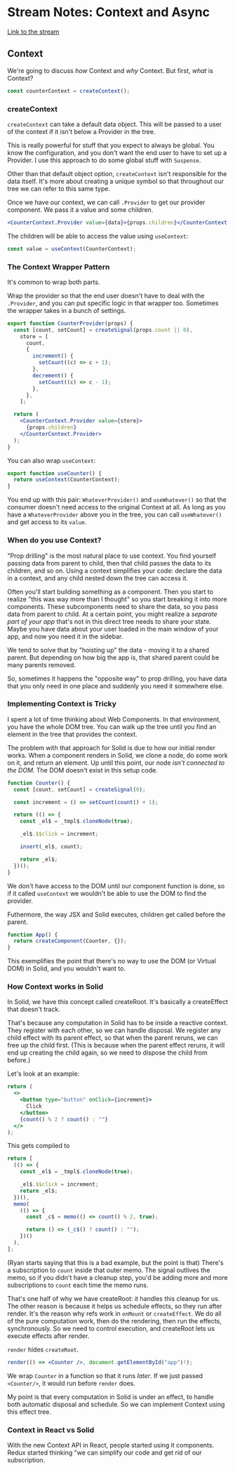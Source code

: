 # Stream Notes: Context and Async

[Link to the stream](https://www.youtube.com/watch?v=8Ou6domKfU4&ab_channel=RyanCarniato)

## Context

We're going to discuss _how_ Context and _why_ Context. But first, _what_ is Context?

```jsx
const counterContext = createContext();
```

### createContext

`createContext` can take a default data object. This will be passed to a user of the context if it isn't below a Provider in the tree.

This is really powerful for stuff that you expect to always be global. You know the configuration, and you don't want the end user to have to set up a Provider. I use this approach to do some global stuff with `Suspense`.

Other than that default object option, `createContext` isn't responsible for the data itself. It's more about creating a unique symbol so that throughout our tree we can refer to this same type.

Once we have our context, we can call `.Provider` to get our provider component. We pass it a value and some children.

```jsx
<CounterContext.Provider value={data}>{props.children}</CounterContext.Provider>
```

The children will be able to access the value using `useContext`:

```jsx
const value = useContext(CounterContext);
```

### The Context Wrapper Pattern

It's common to wrap both parts.

Wrap the provider so that the end user doesn't have to deal with the `.Provider`, and you can put specific logic in that wrapper too. Sometimes the wrapper takes in a bunch of settings.

```jsx
export function CounterProvider(props) {
  const [count, setCount] = createSignal(props.count || 0),
    store = [
      count,
      {
        increment() {
          setCount((c) => c + 1);
        },
        decrement() {
          setCount((c) => c - 1);
        },
      },
    ];

  return (
    <CounterContext.Provider value={store}>
      {props.children}
    </CounterContext.Provider>
  );
}
```

You can also wrap `useContext`:

```jsx
export function useCounter() {
  return useContext(CounterContext);
}
```

You end up with this pair: `WhateverProvider()` and `useWhatever()` so that the consumer doesn't need access to the original Context at all. As long as you have a `WhateverProvider` above you in the tree, you can call `useWhatever()` and get access to its `value`.

### When do you use Context?

"Prop drilling" is the most natural place to use context. You find yourself passing data from parent to child, then that child passes the data to its children, and so on. Using a context simplifies your code: declare the data in a context, and any child nested down the tree can access it.

Often you'll start building something as a component. Then you start to realize "this was way more than I thought" so you start breaking it into more components. These subcomponents need to share the data, so you pass data from parent to child. At a certain point, you might realize a _separate part of your app_ that's not in this direct tree needs to share your state. Maybe you have data about your user loaded in the main window of your app, and now you need it in the sidebar.

We tend to solve that by "hoisting up" the data - moving it to a shared parent. But depending on how big the app is, that shared parent could be many parents removed.

So, sometimes it happens the "opposite way" to prop drilling, you have data that you only need in one place and suddenly you need it somewhere else.

### Implementing Context is Tricky

I spent a lot of time thinking about Web Components. In that environment, you have the whole DOM tree. You can walk up the tree until you find an element in the tree that provides the context.

The problem with that approach for Solid is due to how our initial render works. When a component renders in Solid, we clone a node, do some work on it, and return an element. Up until this point, our node _isn't connected to the DOM_. The DOM doesn't exist in this setup code.

```jsx
function Counter() {
  const [count, setCount] = createSignal(0);

  const increment = () => setCount(count() + 1);

  return (() => {
    const _el$ = _tmpl$.cloneNode(true);

    _el$.$$click = increment;

    insert(_el$, count);

    return _el$;
  })();
}
```

We don't have access to the DOM until our component function is done, so if it called `useContext` we wouldn't be able to use the DOM to find the provider.

Futhermore, the way JSX and Solid executes, children get called before the parent.

```jsx
function App() {
  return createComponent(Counter, {});
}
```

This exemplifies the point that there's no way to use the DOM (or Virtual DOM) in Solid, and you wouldn't want to.

### How Context works in Solid

In Solid, we have this concept called createRoot. It's basically a createEffect that doesn't track.

That's because any computation in Solid has to be inside a reactive context. They register with each other, so we can handle disposal. We register any child effect with its parent effect, so that when the parent reruns, we can free up the child first. (This is because when the parent effect reruns, it will end up creating the child again, so we need to dispose the child from before.)

Let's look at an example:

```jsx
return (
  <>
    <button type="button" onClick={increment}>
      Click
    </button>
    {count() % 2 ? count() : ""}
  </>
);
```

This gets compiled to

```js
return [
  (() => {
    const _el$ = _tmpl$.cloneNode(true);

    _el$.$$click = increment;
    return _el$;
  })(),
  memo(
    (() => {
      const _c$ = memo(() => count() % 2, true);

      return () => (_c$() ? count() : "");
    })()
  ),
];
```

(Ryan starts saying that this is a bad example, but the point is that) There's a subscription to `count` inside that outer memo. The signal outlives the memo, so if you didn't have a cleanup step, you'd be adding more and more subscriptions to `count` each time the memo runs.

That's one half of why we have createRoot: it handles this cleanup for us. The other reason is because it helps us schedule effects, so they run after render. It's the reason why refs work in `onMount` or `createEffect`. We do all of the pure computation work, then do the rendering, then run the effects, synchronously. So we need to control execution, and createRoot lets us execute effects after render.

`render` hides `createRoot`. 
```jsx
render(() => <Counter />, document.getElementById("app")!);
```
We wrap `Counter` in a function so that it runs _later_. If we just passed `<Counter/>`, it would run before `render` does.

My point is that every computation in Solid is under an effect, to handle both automatic disposal and schedule. So we can implement Context using this effect tree.

### Context in React vs Solid

With the new Context API in React, people started using it components. Redux started thinking "we can simplify our code and get rid of our subscription.
